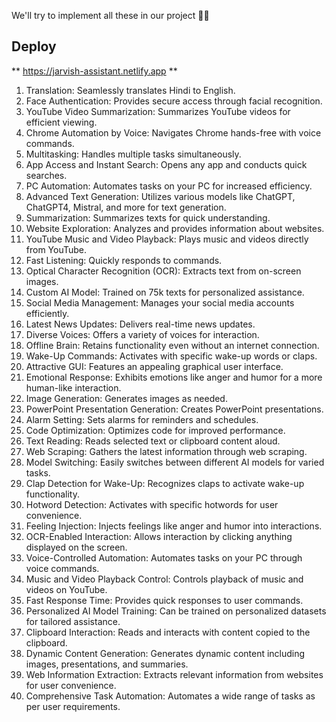 We'll try to implement all these in our project 📌🙌
## Deploy 
** https://jarvish-assistant.netlify.app **

1. Translation: Seamlessly translates Hindi to English.
2. Face Authentication: Provides secure access through facial recognition.
3. YouTube Video Summarization: Summarizes YouTube videos for efficient viewing.
4. Chrome Automation by Voice: Navigates Chrome hands-free with voice commands.
5. Multitasking: Handles multiple tasks simultaneously.
6. App Access and Instant Search: Opens any app and conducts quick searches.
7. PC Automation: Automates tasks on your PC for increased efficiency.
8. Advanced Text Generation: Utilizes various models like ChatGPT, ChatGPT4, Mistral, and more for text generation.
9. Summarization: Summarizes texts for quick understanding.
10. Website Exploration: Analyzes and provides information about websites.
11. YouTube Music and Video Playback: Plays music and videos directly from YouTube.
12. Fast Listening: Quickly responds to commands.
13. Optical Character Recognition (OCR): Extracts text from on-screen images.
14. Custom AI Model: Trained on 75k texts for personalized assistance.
15. Social Media Management: Manages your social media accounts efficiently.
16. Latest News Updates: Delivers real-time news updates.
17. Diverse Voices: Offers a variety of voices for interaction.
18. Offline Brain: Retains functionality even without an internet connection.
19. Wake-Up Commands: Activates with specific wake-up words or claps.
20. Attractive GUI: Features an appealing graphical user interface.
21. Emotional Response: Exhibits emotions like anger and humor for a more human-like interaction.
22. Image Generation: Generates images as needed.
23. PowerPoint Presentation Generation: Creates PowerPoint presentations.
24. Alarm Setting: Sets alarms for reminders and schedules.
25. Code Optimization: Optimizes code for improved performance.
26. Text Reading: Reads selected text or clipboard content aloud.
27. Web Scraping: Gathers the latest information through web scraping.
28. Model Switching: Easily switches between different AI models for varied tasks.
29. Clap Detection for Wake-Up: Recognizes claps to activate wake-up functionality.
30. Hotword Detection: Activates with specific hotwords for user convenience.
31. Feeling Injection: Injects feelings like anger and humor into interactions.
32. OCR-Enabled Interaction: Allows interaction by clicking anything displayed on the screen.
33. Voice-Controlled Automation: Automates tasks on your PC through voice commands.
34. Music and Video Playback Control: Controls playback of music and videos on YouTube.
35. Fast Response Time: Provides quick responses to user commands.
36. Personalized AI Model Training: Can be trained on personalized datasets for tailored assistance.
37. Clipboard Interaction: Reads and interacts with content copied to the clipboard.
38. Dynamic Content Generation: Generates dynamic content including images, presentations, and summaries.
39. Web Information Extraction: Extracts relevant information from websites for user convenience.
40. Comprehensive Task Automation: Automates a wide range of tasks as per user requirements.
